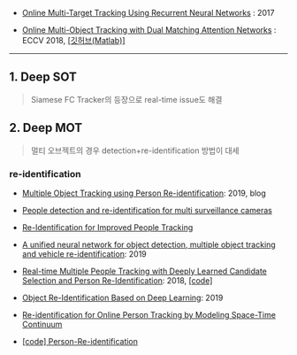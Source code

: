 - [Online Multi-Target Tracking Using Recurrent Neural Networks](http://www.milanton.de/files/aaai2017/aaai2017-anton-rnntracking.pdf) : 2017

- [Online Multi-Object Tracking with Dual Matching Attention Networks](http://openaccess.thecvf.com/content_ECCV_2018/papers/Ji_Zhu_Online_Multi-Object_Tracking_ECCV_2018_paper.pdf) : ECCV 2018, [[깃허브(Matlab)]](https://github.com/jizhu1023/DMAN_MOT)

---

## 1. Deep SOT

> Siamese FC Tracker의 등장으로 real-time issue도 해결


## 2. Deep MOT

> 멀티 오브젝트의 경우 detection+re-identification 방법이 대세


### re-identification

- [Multiple Object Tracking using Person Re-identification](https://medium.com/datadriveninvestor/multiple-object-tracking-using-person-re-identification-f9b7360cda1a): 2019, blog 

- [People detection and re-identification for multi surveillance cameras](http://www.demcare.eu/downloads/People_detection_and_re_identification_for_%20multi_surveillance_cameras.pdf)

- [Re-Identification for Improved People Tracking](http://citeseerx.ist.psu.edu/viewdoc/download?doi=10.1.1.591.5460&rep=rep1&type=pdf)

- [A unified neural network for object detection, multiple object tracking and vehicle re-identification](https://arxiv.org/abs/1907.03465): 2019

- [Real-time Multiple People Tracking with Deeply Learned Candidate Selection and Person Re-Identification](https://arxiv.org/abs/1809.04427): 2018, [[code]](https://github.com/longcw/MOTDT)

- [Object Re-Identification Based on Deep Learning](https://www.intechopen.com/online-first/object-re-identification-based-on-deep-learning): 2019

- [Re-identification for Online Person Tracking by Modeling Space-Time Continuum](http://openaccess.thecvf.com/content_cvpr_2018_workshops/papers/w29/Narayan_Re-Identification_for_Online_CVPR_2018_paper.pdf)

- [[code] Person-Re-identification](https://github.com/Nirvan101/Person-Re-identification)